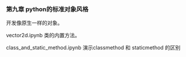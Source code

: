 ### 第九章 python的标准对象风格

开发像原生一样的对象。

vector2d.ipynb 类的内置方法。

class_and_static_method.ipynb 演示classmethod 和 staticmethod 的区别